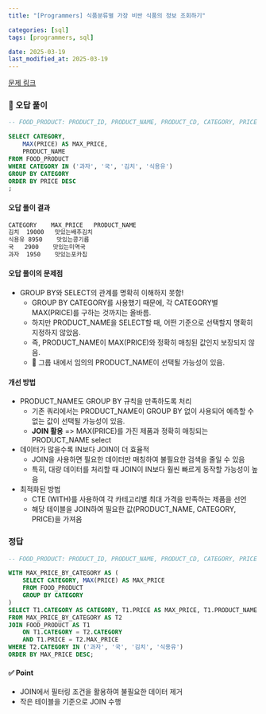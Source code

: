 ```yaml
---
title: "[Programmers] 식품분류별 가장 비싼 식품의 정보 조회하기"

categories: [sql]
tags: [programmers, sql]

date: 2025-03-19
last_modified_at: 2025-03-19
---
```

[문제 링크](https://school.programmers.co.kr/learn/courses/30/lessons/131116)

### 🚀 오답 풀이
```sql
-- FOOD_PRODUCT: PRODUCT_ID, PRODUCT_NAME, PRODUCT_CD, CATEGORY, PRICE

SELECT CATEGORY, 
    MAX(PRICE) AS MAX_PRICE,
    PRODUCT_NAME
FROM FOOD_PRODUCT
WHERE CATEGORY IN ('과자', '국', '김치', '식용유')
GROUP BY CATEGORY
ORDER BY PRICE DESC
;
```

#### 오답 풀이 결과
```markdown
CATEGORY	MAX_PRICE	PRODUCT_NAME
김치	19000	맛있는배추김치
식용유	8950	맛있는콩기름
국	2900	맛있는미역국
과자	1950	맛있는포카칩
```

#### 오답 풀이의 문제점
- GROUP BY와 SELECT의 관계를 명확히 이해하지 못함!
    - GROUP BY CATEGORY를 사용했기 때문에, 각 CATEGORY별 MAX(PRICE)를 구하는 것까지는 올바름.
    - 하지만 PRODUCT_NAME을 SELECT할 때, 어떤 기준으로 선택할지 명확히 지정하지 않았음.
    - 즉, PRODUCT_NAME이 MAX(PRICE)와 정확히 매칭된 값인지 보장되지 않음.
    - 🚨 그룹 내에서 임의의 PRODUCT_NAME이 선택될 가능성이 있음.

#### 개선 방법
- PRODUCT_NAME도 GROUP BY 규칙을 만족하도록 처리
    - 기존 쿼리에서는 PRODUCT_NAME이 GROUP BY 없이 사용되어 예측할 수 없는 값이 선택될 가능성이 있음.
    - **JOIN 활용** => MAX(PRICE)를 가진 제품과 정확히 매칭되는 PRODUCT_NAME select
- 데이터가 많을수록 IN보다 JOIN이 더 효율적
    - JOIN을 사용하면 필요한 데이터만 매칭하여 불필요한 검색을 줄일 수 있음
    - 특히, 대량 데이터를 처리할 때 JOIN이 IN보다 훨씬 빠르게 동작할 가능성이 높음
- 최적화된 방법
    - CTE (WITH)를 사용하여 각 카테고리별 최대 가격을 만족하는 제품을 선언
    - 해당 테이블을 JOIN하여 필요한 값(PRODUCT_NAME, CATEGORY, PRICE)을 가져옴

### 정답
```sql
-- FOOD_PRODUCT: PRODUCT_ID, PRODUCT_NAME, PRODUCT_CD, CATEGORY, PRICE

WITH MAX_PRICE_BY_CATEGORY AS (
    SELECT CATEGORY, MAX(PRICE) AS MAX_PRICE
    FROM FOOD_PRODUCT
    GROUP BY CATEGORY
)
SELECT T1.CATEGORY AS CATEGORY, T1.PRICE AS MAX_PRICE, T1.PRODUCT_NAME AS PRODUCT_NAME
FROM MAX_PRICE_BY_CATEGORY AS T2 
JOIN FOOD_PRODUCT AS T1
    ON T1.CATEGORY = T2.CATEGORY
    AND T1.PRICE = T2.MAX_PRICE
WHERE T2.CATEGORY IN ('과자', '국', '김치', '식용유')
ORDER BY MAX_PRICE DESC;
```

#### ✅ Point
- JOIN에서 필터링 조건을 활용하여 불필요한 데이터 제거
- 작은 테이블을 기준으로 JOIN 수행